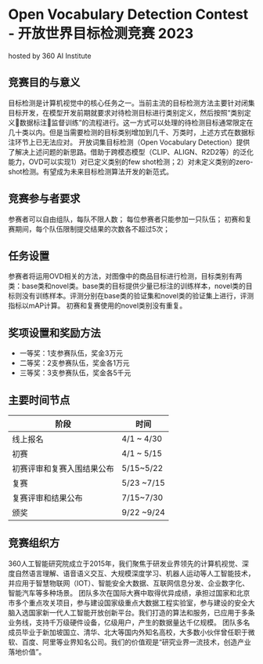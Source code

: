 
# Open Vocabulary Detection Contest - 开放世界目标检测竞赛 2023
hosted by 360 AI Institute


## 竞赛目的与意义
目标检测是计算机视觉中的核心任务之一。当前主流的目标检测方法主要针对闭集目标开发，在模型开发前期就要求对待检测目标进行类别定义，然后按照“类别定义数据标注监督训练”的流程进行。这一方式可以处理的待检测目标通常限定在几十类以内。但是当需要检测的目标类别增加到几千、万类时，上述方式在数据标注环节上已无法应对。
开放词集目标检测（Open Vocabulary Detection）提供了解决上述问题的新思路。借助于跨模态模型（CLIP、ALIGN、R2D2等）的泛化能力，OVD可以实现1）对已定义类别的few shot检测；2）对未定义类别的zero-shot检测。有望成为未来目标检测算法开发的新范式。

## 竞赛参与者要求
参赛者可以自由组队，每队不限人数；
每位参赛者只能参加一只队伍；
初赛和复赛期间，每个队伍限制提交结果的次数各不超过5次；

## 任务设置
参赛者将运用OVD相关的方法，对图像中的商品目标进行检测，目标类别有两类：base类和novel类。base类的目标提供少量已标注的训练样本，novel类的目标则没有训练样本。评测分别在base类的验证集和novel类的验证集上进行，评测指标以mAP计算。
初赛和复赛使用的novel类别没有重复。


## 奖项设置和奖励方法

* 一等奖：1支参赛队伍，奖金3万元
* 二等奖：2支参赛队伍，奖金各1万元
* 三等奖：3支参赛队伍，奖金各5千元

## 主要时间节点
|  阶段 |   时间 |
|------|---------|
|  线上报名	| 4/1 ~ 4/30  |
|  初赛	| 4/1 ~ 5/15  |
|  初赛评审和复赛入围结果公布	| 5/15~5/22  |
|  复赛	| 5/23 ~7/15   |
|  复赛评审和结果公布	| 7/15~7/30  |
|  颁奖	| 9/22 ~9/24  |

## 竞赛组织方
360人工智能研究院成立于2015年，我们聚焦于研发业界领先的计算机视觉、深度自然语言理解、语音语义交互、大规模深度学习、机器人运动等人工智能技术，并应用于智慧物联网（IOT）、智能安全大数据、互联网信息分发、企业数字化、智能汽车等多种场景。
团队多次在国际大赛中取得优异成绩，承担过国家和北京市多个重点攻关项目，参与建设国家级重点大数据工程实验室，参与建设的安全大脑入选国家新一代人工智能开放创新平台。我们打造的算法和服务，已应用于多条业务线，支持千万级硬件设备，亿级用户，产生的数据量达千亿规模。
团队多名成员毕业于新加坡国立、清华、北大等国内外知名高校，大多数小伙伴曾任职于微软、百度、阿里等业界知名公司。我们的价值观是“研究业界一流技术，创造产业落地价值”。